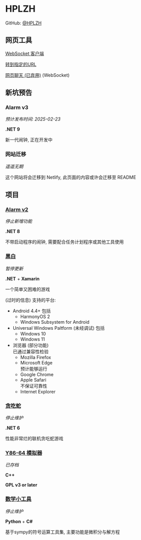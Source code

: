 # HPLZH

GitHub: [@HPLZH](https://github.com/HPLZH/)

## 网页工具

[WebSocket 客户端](/websocket.html)

[转到指定的URL](/goto.html)

[网页聊天 (已弃用)](/chat.html) (WebSocket)

## 新坑预告

### Alarm v3

*预计发布时间: 2025-02-23*

**.NET 9**

新一代闹钟, 正在开发中

### 网站迁移

*遥遥无期*

这个网站将会迁移到 Netlify, 此页面的内容或许会迁移至 README

## 项目

### [Alarm v2](https://github.com/HPLZH/Alarm-v2)

*停止新增功能*

**.NET 8**

不带启动程序的闹钟, 需要配合任务计划程序或其他工具使用

### [黑白](https://github.com/HPLZH/BlackWhite/)

*暂停更新*

**.NET** + **Xamarin**

一个简单又困难的游戏

(过时的信息) 支持的平台:

- Android 4.4+
  包括
  - HarmonyOS 2
  - Windows Subsystem for Android
- Universal Windows Paltform (未经调试)
  包括
  - Windows 10
  - Windows 11
- 浏览器 (部分功能)  
  已通过兼容性检验
  - Mozilla Firefox
  - Microsoft Edge  
  预计能够运行
  - Google Chrome
  - Apple Safari  
  不保证可靠性
  - Internet Explorer

### [贪吃蛇](https://github.com/HPLZH/Snake/)

*停止维护*

**.NET 6**

性能非常烂的联机贪吃蛇游戏

### [Y86-64 模拟器](https://github.com/HPLZH/Y86-64-Simulator/)

*已存档*

**C++**

**GPL v3 or later**

### [数学小工具](https://github.com/HPLZH/MathTools/)

*停止维护*

**Python** + **C#**

基于sympy的符号运算工具集, 主要功能是微积分与解方程
